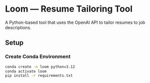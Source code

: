 # Loom — Resume Tailoring Tool

A Python-based tool that uses the OpenAI API to tailor resumes to job descriptions.

## Setup

### Create Conda Environment
```bash
conda create -n loom python=3.12
conda activate loom
pip install -r requirements.txt
